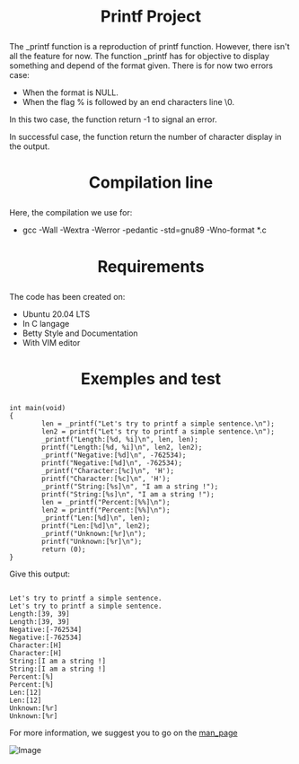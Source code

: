 # <p align="center">Printf Project</p>
  
The _printf function is a reproduction of printf function. However, there isn't all the feature for now. 
The function _printf has for objective to display something and depend of the format given. 
There is for now two errors case:

- When the format is NULL.
- When the flag % is followed by an end characters line \0. 

In this two case, the function return -1 to signal an error. 

In successful case, the function return the number of character display in the output. 

# <p align="center">Compilation line</p>

Here, the compilation we use for: 

- gcc -Wall -Wextra -Werror -pedantic -std=gnu89 -Wno-format *.c

# <p align="center">Requirements</p>

The code has been created on:

- Ubuntu 20.04 LTS
- In C langage
- Betty Style and Documentation
- With VIM editor

# <p align="center">Exemples and test</p>

```
int main(void)
{
        len = _printf("Let's try to printf a simple sentence.\n");
        len2 = printf("Let's try to printf a simple sentence.\n");
        _printf("Length:[%d, %i]\n", len, len);
        printf("Length:[%d, %i]\n", len2, len2);
        _printf("Negative:[%d]\n", -762534);
        printf("Negative:[%d]\n", -762534);
        _printf("Character:[%c]\n", 'H');
        printf("Character:[%c]\n", 'H');
        _printf("String:[%s]\n", "I am a string !");
        printf("String:[%s]\n", "I am a string !");
        len = _printf("Percent:[%%]\n");
        len2 = printf("Percent:[%%]\n");
        _printf("Len:[%d]\n", len);
        printf("Len:[%d]\n", len2);
        _printf("Unknown:[%r]\n");
        printf("Unknown:[%r]\n");
        return (0);
}
```

Give this output:

```

Let's try to printf a simple sentence.
Let's try to printf a simple sentence.
Length:[39, 39]
Length:[39, 39]
Negative:[-762534]
Negative:[-762534]
Character:[H]
Character:[H]
String:[I am a string !]
String:[I am a string !]
Percent:[%]
Percent:[%]
Len:[12]
Len:[12]
Unknown:[%r]
Unknown:[%r]

```

For more information, we suggest you to go on the [man_page](https://github.com/JeremMac/holbertonschool-printf/blob/master/man_3_printf)
        

![Image](https://github.com/JeremMac/holbertonschool-printf/blob/master/flowchart%20printf.drawio.png?raw=true)

